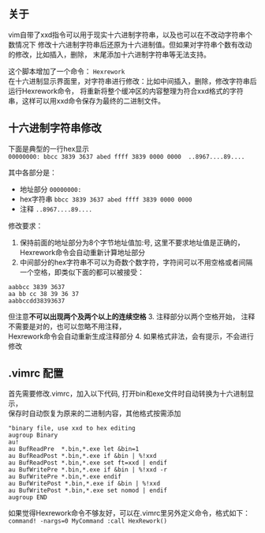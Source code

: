 ## 关于
vim自带了xxd指令可以用于现实十六进制字符串，以及也可以在不改动字符串个数情况下
修改十六进制字符串后还原为十六进制值。但如果对字符串个数有改动的修改，比如插入，删除，
末尾添加十六进制字符串等无法支持。

这个脚本增加了一个命令： `Hexrework`<br>
在十六进制显示界面里，对字符串进行修改：比如中间插入，删除，修改字符串后运行Hexrework命令，
将重新将整个缓冲区的内容整理为符合xxd格式的字符串，这样可以用xxd命令保存为最终的二进制文件。

## 十六进制字符串修改

下面是典型的一行hex显示<br>
`00000000: bbcc 3839 3637 abed ffff 3839 0000 0000  ..8967....89....`

其中各部分是：
- 地址部分   `00000000:`
- hex字符串  `bbcc 3839 3637 abed ffff 3839 0000 0000`                      
- 注释       `..8967....89....`

修改要求：
1. 保持前面的地址部分为8个字节地址值加:号, 这里不要求地址值是正确的，
Hexrework命令会自动重新计算地址部分
2. 中间部分的hex字符串不可以为奇数个数字符，字符间可以不用空格或者间隔一个空格，即类似下面的都可以被接受：
```
aabbcc 3839 3637
aa bb cc 38 39 36 37
aabbccdd38393637
```
但注意**不可以出现两个及两个以上的连续空格**
3. 注释部分以两个空格开始， 注释不需要是对的，也可以忽略不用注释，<br>
Hexrework命令会自动重新生成注释部分
4. 如果格式非法，会有提示，不会进行修改

## .vimrc 配置
首先需要修改.vimrc，加入以下代码,  打开bin和exe文件时自动转换为十六进制显示，<br>
保存时自动恢复为原来的二进制内容，其他格式按需添加

```
"binary file, use xxd to hex editing
augroup Binary
au!
au BufReadPre  *.bin,*.exe let &bin=1
au BufReadPost *.bin,*.exe if &bin | %!xxd
au BufReadPost *.bin,*.exe set ft=xxd | endif
au BufWritePre *.bin,*.exe if &bin | %!xxd -r
au BufWritePre *.bin,*.exe endif
au BufWritePost *.bin,*.exe if &bin | %!xxd
au BufWritePost *.bin,*.exe set nomod | endif
augroup END
```

如果觉得Hexrework命令不够友好，可以在.vimrc里另外定义命令，格式如下：<br>
`command! -nargs=0 MyCommand :call HexRework()`
